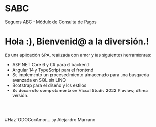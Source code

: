 # SABC
Seguros ABC - Módulo de Consulta de Pagos

<h1>Hola :), Bienvenid@ a la diversión.!</h1>


<p>Es una aplicación SPA, realizada con amor y las siguientes herramientas:</p>
<ul>
  <li>ASP.NET Core 6 y C# para el backend</li>
  <li>Angular 14 y TypeScript para el frontend</li>
  <li>Se implemento un procesedimiento almacenado para una busqueda avanzada en SQL sin LINQ</li>
  <li>Bootstrap para el diseño y los estilos</li>
  <li>Se desarrollo completamente en Visual Studio 2022 Preview, última versión.</li>
</ul>

<br/>
<br/>
<p class="text-center ">#HazTODOConAmor... by Alejandro Marcano</p>
